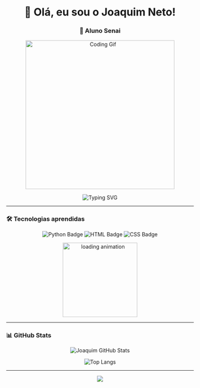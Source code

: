 <h1 align="center">👋 Olá, eu sou o Joaquim Neto!</h1>
<h3 align="center">🚀 Aluno Senai </h3>

<!-- GIF animado -->
<p align="center">
  <img src="https://media.giphy.com/media/qgQUggAC3Pfv687qPC/giphy.gif" width="400" alt="Coding Gif">
</p>

<!-- Animação de texto digitando -->
<p align="center">
  <img src="https://readme-typing-svg.herokuapp.com?font=Fira+Code&size=22&pause=1000&color=F7F7F7&center=true&vCenter=true&width=500&lines=HTML+%7C+CSS+%7C+Python;Aluno+Senai;Bem-vindo+ao+meu+universo+dev!" alt="Typing SVG" />
</p>

---

### 🛠️ Tecnologias aprendidas

<p align="center">
  <img src="https://img.shields.io/badge/Python-3776AB?style=for-the-badge&logo=python&logoColor=white" alt="Python Badge"/>
  <img src="https://img.shields.io/badge/HTML5-E34F26?style=for-the-badge&logo=html5&logoColor=white" alt="HTML Badge"/>
  <img src="https://img.shields.io/badge/CSS3-1572B6?style=for-the-badge&logo=css3&logoColor=white" alt="CSS Badge"/>
</p>

<!-- Loader animado -->
<p align="center">
  <img src="https://raw.githubusercontent.com/rodrigoflorees/rodrigoflorees/main/images/code.gif" width="200" alt="loading animation">
</p>

---

### 📊 GitHub Stats

<p align="center">
  <img src="https://github-readme-stats.vercel.app/api?username=JoaquimNeto17&show_icons=true&theme=radical" alt="Joaquim GitHub Stats"/>
</p>

<p align="center">
  <img src="https://github-readme-stats.vercel.app/api/top-langs/?username=JoaquimNeto17&layout=compact&theme=radical" alt="Top Langs"/>
</p>

---

<p align="center">
  <img src="https://capsule-render.vercel.app/api?type=waving&color=0:2F80ED,100:56CCF2&height=100&section=footer"/>
</p>
